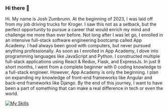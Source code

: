 ### Hi there 👋 
Hi. My name is Josh Zumbrunn. At the beginning of 2023, I was laid off from my job driving trucks for Kroger. I saw this not as a setback, but the perfect opportunity to pursue a career that would enrich my mind and challenge me more than ever before. Not long after I was let go, I enrolled in an intensive full-stack software engineering bootcamp called App Academy. 
I had always been good with computers, but never pursued anything professionally. As soon as I enrolled in App Academy, I dove into programming languages like JavaScript and Python. I constructed multiple full-stack applications using React & Redux, Flask, and ExpressJs. In just 9 short months, I went from a complete beginner with 0 coding knowledge to a full-stack engineer. 
However, App Academy is only the beginning. I plan on expanding my knowledge of front-end frameworks like Angular and back-end frameworks like Django.
By the end of this journey, I want to have been a part of something that can make a real difference in tech or even the world.


[![My Skills](https://skillicons.dev/icons?i=js,html,css,aws,flask,react)](https://skillicons.dev)
<!--
**jzumbrunn21/jzumbrunn21** is a ✨ _special_ ✨ repository because its `README.md` (this file) appears on your GitHub profile.

Here are some ideas to get you started:

- 🔭 I’m currently working on ... 
- 🌱 I’m currently learning ...
- 👯 I’m looking to collaborate on ...
- 🤔 I’m looking for help with ...
- 💬 Ask me about ...
- 📫 How to reach me: ...
- 😄 Pronouns: ...
- ⚡ Fun fact: ...
-->
